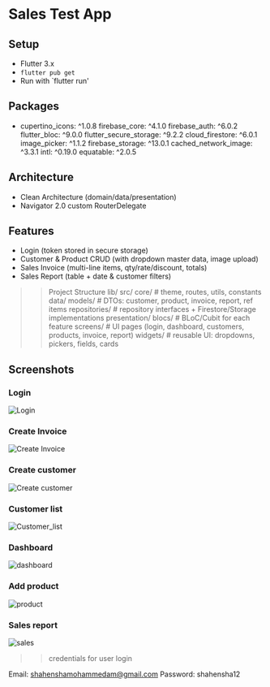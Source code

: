 
# Sales Test App


## Setup
- Flutter 3.x
- `flutter pub get`
- Run with `flutter run'


## Packages
-   cupertino_icons: ^1.0.8
    firebase_core: ^4.1.0
    firebase_auth: ^6.0.2
    flutter_bloc: ^9.0.0
    flutter_secure_storage: ^9.2.2
    cloud_firestore: ^6.0.1
    image_picker: ^1.1.2
    firebase_storage: ^13.0.1
    cached_network_image: ^3.3.1
    intl: ^0.19.0
    equatable: ^2.0.5


## Architecture
- Clean Architecture (domain/data/presentation) 
- Navigator 2.0 custom RouterDelegate


## Features
- Login (token stored in secure storage)
- Customer & Product CRUD (with dropdown master data, image upload)
- Sales Invoice (multi-line items, qty/rate/discount, totals)
- Sales Report (table + date & customer filters)


>>Project Structure
lib/
src/
core/                 # theme, routes, utils, constants
data/
models/             # DTOs: customer, product, invoice, report, ref items
repositories/       # repository interfaces + Firestore/Storage implementations
presentation/
blocs/              # BLoC/Cubit for each feature
screens/            # UI pages (login, dashboard, customers, products, invoice, report)
widgets/            # reusable UI: dropdowns, pickers, fields, cards


## Screenshots

### Login
![Login](docs/screenshots/login_screen.jpg)

### Create Invoice
![Create Invoice](docs/screenshots/create_invoice_screen.jpg)

### Create customer
![Create customer](docs/screenshots/customer_add_screen.jpg)

###  Customer list
![Customer_list](docs/screenshots/customer_list_screen.jpg)

###  Dashboard
![dashboard](docs/screenshots/dashboard_screen.jpg)

###  Add product
![product](docs/screenshots/product_add_screen.jpg)

###  Sales report
![sales](docs/screenshots/sales_report_screen.jpg)



>>credentials for user login 

Email: shahenshamohammedam@gmail.com
Password: shahensha12

